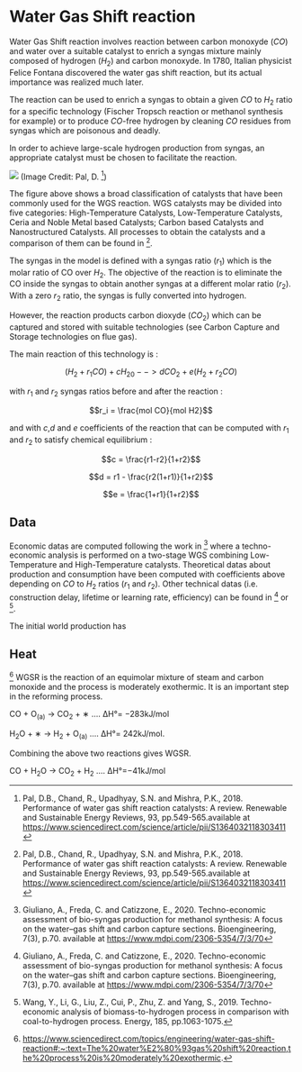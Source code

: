 # Water Gas Shift reaction

Water Gas Shift reaction involves reaction between carbon monoxyde ($CO$) and water over a suitable catalyst to enrich a syngas mixture mainly composed of hydrogen ($H_2$) and carbon monoxyde. In 1780, Italian physicist Felice Fontana discovered the water gas shift reaction, but its actual importance was realized much later.

The reaction can be used to enrich a syngas to obtain a given $CO$ to $H_2$ ratio for a specific technology (Fischer Tropsch reaction or methanol synthesis for example) or to produce $CO$-free hydrogen by cleaning $CO$ residues from syngas which are poisonous and deadly.

In order to achieve large-scale hydrogen production from syngas, an appropriate catalyst must be chosen to facilitate the reaction.


![](WGS_catalysts.PNG)
(Image Credit: Pal, D. [^1])

The figure above shows a broad classification of catalysts that have been commonly used for the WGS reaction. WGS catalysts may be divided into five categories: High-Temperature Catalysts, Low-Temperature Catalysts, Ceria and Noble Metal based Catalysts; Carbon based Catalysts and Nanostructured Catalysts. All processes to obtain the catalysts and a comparison of them can be found in [^1].

The syngas in the model is defined with a syngas ratio ($r_1$) which is the molar ratio of CO over $H_2$. The objective of the reaction is to eliminate the CO inside the syngas to obtain another syngas at a different molar ratio ($r_2$). With a zero $r_2$ ratio, the syngas is fully converted into hydrogen.

However, the reaction products carbon dioxyde ($CO_2$) which can be captured and stored with suitable technologies (see Carbon Capture and Storage technologies on flue gas).

The main reaction of this technology is :


$$(H_2 +r_1 CO) + cH_20 --> dCO_2 + e(H_2 +r_2CO)$$

with $r_1$ and $r_2$ syngas ratios before and after the reaction :

$$r_i = \frac{mol CO}{mol H2}$$

and with $c$,$d$ and $e$ coefficients of the reaction that can be computed with $r_1$ and $r_2$ to satisfy chemical equilibrium :

$$c = \frac{r1-r2}{1+r2}$$

$$d = r1 - \frac{r2(1+r1)}{1+r2}$$

$$e = \frac{1+r1}{1+r2}$$


## Data

Economic datas are computed following the work in [^2] where a techno-economic analysis is performed on a two-stage WGS combining Low-Temperature and High-Temperature catalysts.
Theoretical datas about production and consumption have been computed with coefficients above depending on $CO$ to $H_2$ ratios ($r_1$ and $r_2$). Other technical datas (i.e. construction delay, lifetime or learning rate, efficiency) can be found in [^2] or [^3].

The initial world production has

## Heat
[^4] WGSR is the reaction of an equimolar mixture of steam and carbon monoxide and the process is moderately exothermic.
It is an important step in the reforming process.

CO + O<sub>(a)</sub> → CO<sub>2</sub> + ∗  ....   ΔH°= −283kJ/mol

H<sub>2</sub>O + ∗ → H<sub>2</sub> + O<sub>(a)</sub> .... ΔH°= 242kJ/mol.

Combining the above two reactions gives WGSR.

CO + H<sub>2</sub>O → CO<sub>2</sub> + H<sub>2</sub>  .... ΔH°=−41kJ/mol


[^1]: Pal, D.B., Chand, R., Upadhyay, S.N. and Mishra, P.K., 2018. Performance of water gas shift reaction catalysts: A review. Renewable and Sustainable Energy Reviews, 93, pp.549-565.available at https://www.sciencedirect.com/science/article/pii/S1364032118303411

[^2]: Giuliano, A., Freda, C. and Catizzone, E., 2020. Techno-economic assessment of bio-syngas production for methanol synthesis: A focus on the water–gas shift and carbon capture sections. Bioengineering, 7(3), p.70. available at https://www.mdpi.com/2306-5354/7/3/70
[^3]: Wang, Y., Li, G., Liu, Z., Cui, P., Zhu, Z. and Yang, S., 2019. Techno-economic analysis of biomass-to-hydrogen process in comparison with coal-to-hydrogen process. Energy, 185, pp.1063-1075.
[^4]: https://www.sciencedirect.com/topics/engineering/water-gas-shift-reaction#:~:text=The%20water%E2%80%93gas%20shift%20reaction,the%20process%20is%20moderately%20exothermic.
